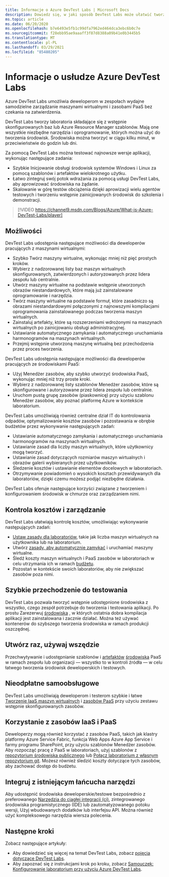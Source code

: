 ```yaml
---
title: Informacje o Azure DevTest Labs | Microsoft Docs
description: Dowiedz się, w jaki sposób DevTest Labs może ułatwić tworzenie i monitorowanie maszyn wirtualnych platformy Azure oraz zarządzanie nimi
ms.topic: article
ms.date: 06/20/2020
ms.openlocfilehash: b7e6493e5fb1c99dfa7962ed464dca3ebc6b0c7e
ms.sourcegitcommit: f28ebb95ae9aaaff3f87d8388a09b41e0b3445b5
ms.translationtype: MT
ms.contentlocale: pl-PL
ms.lasthandoff: 03/29/2021
ms.locfileid: "85480205"
---
```

# <a name="about-azure-devtest-labs"></a>Informacje o usłudze Azure DevTest Labs
Azure DevTest Labs umożliwia deweloperom w zespołach wydajne samodzielne zarządzanie maszynami wirtualnymi i zasobami PaaS bez czekania na zatwierdzenia.

DevTest Labs tworzy laboratoria składające się z wstępnie skonfigurowanych baz lub Azure Resource Manager szablonów. Mają one wszystkie niezbędne narzędzia i oprogramowanie, których można użyć do tworzenia środowisk. Środowiska można tworzyć w ciągu kilku minut, w przeciwieństwie do godzin lub dni.

Za pomocą DevTest Labs można testować najnowsze wersje aplikacji, wykonując następujące zadania:

- Szybkie Inicjowanie obsługi środowisk systemów Windows i Linux za pomocą szablonów i artefaktów wielokrotnego użytku.
- Łatwo zintegruj swój potok wdrażania za pomocą usługi DevTest Labs, aby aprowizować środowiska na żądanie.
- Skalowanie w górę testów obciążenia dzięki aprowizacji wielu agentów testowych i tworzeniu wstępnie zainicjowanych środowisk do szkolenia i demonstracji.

> [!VIDEO https://channel9.msdn.com/Blogs/Azure/What-is-Azure-DevTest-Labs/player]

## <a name="capabilities"></a>Możliwości
DevTest Labs udostępnia następujące możliwości dla deweloperów pracujących z maszynami wirtualnymi:

- Szybko Twórz maszyny wirtualne, wykonując mniej niż pięć prostych kroków.
- Wybierz z nadzorowanej listy baz maszyn wirtualnych skonfigurowanych, zatwierdzonych i autoryzowanych przez lidera zespołu lub centralnie.
- Utwórz maszyny wirtualne na podstawie wstępnie utworzonych obrazów niestandardowych, które mają już zainstalowane oprogramowanie i narzędzia. 
- Twórz maszyny wirtualne na podstawie formuł, które zasadniczo są obrazami niestandardowymi połączonymi z najnowszymi kompilacjami oprogramowania zainstalowanego podczas tworzenia maszyn wirtualnych. 
- Zainstaluj artefakty, które są rozszerzeniami wdrożonymi na maszynach wirtualnych po zainicjowaniu obsługi administracyjnej.
- Ustawianie automatycznego zamykania i automatycznego uruchamiania harmonogramów na maszynach wirtualnych.
- Przejmij wstępnie utworzoną maszynę wirtualną bez przechodzenia przez proces tworzenia.

DevTest Labs udostępnia następujące możliwości dla deweloperów pracujących ze środowiskami PaaS:

- Użyj Menedżer zasobów, aby szybko utworzyć środowiska PaaS, wykonując mniej niż trzy proste kroki.
- Wybierz z nadzorowanej listy szablonów Menedżer zasobów, które są skonfigurowane i autoryzowane przez lidera zespołu lub centralnie.
- Uruchom pustą grupę zasobów (piaskownicę) przy użyciu szablonu Menedżer zasobów, aby poznać platformę Azure w kontekście laboratorium.

DevTest Labs umożliwiają również centralne dział IT do kontrolowania odpadów, optymalizowanie kosztów zasobów i pozostawania w obrębie budżetów przez wykonywanie następujących zadań:  

- Ustawianie automatycznego zamykania i automatycznego uruchamiania harmonogramów na maszynach wirtualnych.
- Ustawianie zasad dla liczby maszyn wirtualnych, które użytkownicy mogą tworzyć.
- Ustawianie zasad dotyczących rozmiarów maszyn wirtualnych i obrazów galerii wybieranych przez użytkowników.
- Śledzenie kosztów i ustawianie elementów docelowych w laboratoriach.
- Otrzymywanie powiadomień o wysokich kosztach przewidywanych dla laboratoriów, dzięki czemu możesz podjąć niezbędne działania.

DevTest Labs oferuje następujące korzyści związane z tworzeniem i konfigurowaniem środowisk w chmurze oraz zarządzaniem nimi.

## <a name="cost-control-and-governance"></a>Kontrola kosztów i zarządzanie
DevTest Labs ułatwiają kontrolę kosztów, umożliwiając wykonywanie następujących zadań:

- [Ustaw zasady dla laboratoriów](devtest-lab-set-lab-policy.md), takie jak liczba maszyn wirtualnych na użytkownika lub na laboratorium. 
- Utwórz [zasady, aby automatycznie zamykać](devtest-lab-set-lab-policy.md) i uruchamiać maszyny wirtualne.
- Śledź koszty maszyn wirtualnych i PaaS zasobów w laboratoriach w celu utrzymania ich w ramach [budżetu](devtest-lab-configure-cost-management.md).
- Pozostań w kontekście swoich laboratoriów, aby nie zwiększać zasobów poza nimi.

## <a name="quickly-get-to-ready-to-test"></a>Szybkie przechodzenie do testowania
DevTest Labs pozwala tworzyć wstępnie udostępnione środowiska z wszystko, czego zespół potrzebuje do tworzenia i testowania aplikacji. Po prostu Zarezerwuj [środowiska](devtest-lab-add-claimable-vm.md) , w których ostatnia dobra kompilacja aplikacji jest zainstalowana i zacznie działać. Można też używać kontenerów do szybszego tworzenia środowiska w ramach produkcji oszczędnej.

## <a name="create-once-use-everywhere"></a>Utwórz raz, używaj wszędzie
Przechwytywanie i udostępnianie szablonów i [artefaktów](add-artifact-repository.md) [środowiska](devtest-lab-create-environment-from-arm.md) PaaS w ramach zespołu lub organizacji — wszystko to w kontroli źródła — w celu łatwego tworzenia środowisk deweloperskich i testowych.

## <a name="worry-free-self-service"></a>Nieodpłatne samoobsługowe
DevTest Labs umożliwiają deweloperom i testerom szybkie i łatwe [Tworzenie IaaS maszyn wirtualnych](devtest-lab-add-vm.md) i [zasobów PaaS](devtest-lab-create-environment-from-arm.md) przy użyciu zestawu wstępnie skonfigurowanych zasobów.

## <a name="use-iaas-and-paas-resources"></a>Korzystanie z zasobów IaaS i PaaS 
Deweloperzy mogą również korzystać z zasobów PaaS, takich jak klastry platformy Azure Service Fabric, funkcja Web Apps Azure App Service i farmy programu SharePoint, przy użyciu szablonów Menedżer zasobów. Aby rozpocząć pracę z PaaS w laboratoriach, użyj szablonów z [repozytorium środowiska publicznego](devtest-lab-configure-use-public-environments.md) lub [Połącz laboratorium z własnym repozytorium git](devtest-lab-create-environment-from-arm.md#configure-your-own-template-repositories). Możesz również śledzić koszty dotyczące tych zasobów, aby zachować dostęp do budżetu.

## <a name="integrate-with-your-existing-toolchain"></a>Integruj z istniejącym łańcucha narzędzi
Aby udostępnić środowiska deweloperskie/testowe bezpośrednio z preferowanego [Narzędzia do ciągłej integracji (ci)](devtest-lab-integrate-ci-cd.md), zintegrowanego środowiska programistycznego (IDE) lub zautomatyzowanego potoku wersji, Użyj wbudowanych dodatków lub interfejsu API. Można również użyć kompleksowego narzędzia wiersza polecenia.

## <a name="next-steps"></a>Następne kroki
Zobacz następujące artykuły:

- Aby dowiedzieć się więcej na temat DevTest Labs, zobacz [pojęcia dotyczące DevTest Labs](devtest-lab-concepts.md).
- Aby zapoznać się z instrukcjami krok po kroku, zobacz [Samouczek: Konfigurowanie laboratorium przy użyciu Azure DevTest Labs](tutorial-create-custom-lab.md).